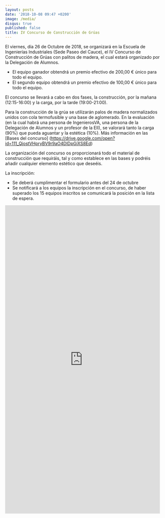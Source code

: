 ```yaml
---
layout: posts
date: '2018-10-08 09:47 +0200'
image: /media/
disqus: true
published: false
title: IV Concurso de Construcción de Grúas
---
```

<div class="row">
<div class="col-12 col-sm-6">
El viernes, día 26 de Octubre de 2018, se organizará en la Escuela de Ingenierías Industriales (Sede Paseo del Cauce), el IV Concurso de Construcción de Grúas con palitos de madera, el cual estará organizado por la Delegación de Alumnos.

- El equipo ganador obtendrá un premio efectivo de 200,00 € único para todo el equipo.
- El segundo equipo obtendrá un premio efectivo de 100,00 € único para todo el equipo.

El concurso se llevará a cabo en dos fases, la construcción,  por la mañana (12:15-16:00) y la carga, por la tarde (19:00-21:00).

Para la construcción de la grúa se utilizarán palos de madera normalizados unidos con cola termofusible y una base de aglomerado. En la evaluación (en la cual habrá una persona de IngenierosVA, una persona de la Delegación de Alumnos y un profesor de la EII), se valorará tanto la carga (90%) que pueda aguantar y la estética (10%). Más información en las [Bases del concurso] (https://drive.google.com/open?id=111_QjostVHpryBV9r9aO4DlDpGiXS8Ed)

La organización del concurso os proporcionará todo el material de construcción que requiráis, tal y como establece en las bases y podréis añadir cualquier elemento estético que deseéis.

La inscripción:

- Se deberá cumplimentar el formulario antes del 24 de octubre
- Se notificará a los equipos la inscripción en el concurso, de haber superado los 15 equipos inscritos se comunicará la posición en la lista de espera.


</div>
<div class="col-12 col-sm-6">

</div>
</div>
<iframe src="https://goo.gl/forms/XdEXmD69fCpeoVZ82" width="100%" height="1000" frameborder="0" marginheight="0" marginwidth="0">Cargando...</iframe>